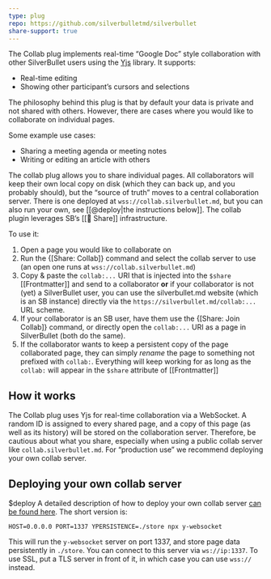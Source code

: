 ```yaml
---
type: plug
repo: https://github.com/silverbulletmd/silverbullet
share-support: true
---
```


The Collab plug implements real-time “Google Doc” style collaboration with other SilverBullet users using the [Yjs](https://yjs.dev) library. It supports:

* Real-time editing
* Showing other participant’s cursors and selections

The philosophy behind this plug is that by default your data is private and not shared with others. However, there are cases where you would like to collaborate on individual pages. 

Some example use cases:

* Sharing a meeting agenda or meeting notes
* Writing or editing an article with others

The collab plug allows you to share individual pages. All collaborators will keep their own local copy on disk (which they can back up, and you probably should), but the “source of truth” moves to a central collaboration server. There is one deployed at `wss://collab.silverbullet.md`, but you can also run your own, see [[@deploy|the instructions below]]. The collab plugin leverages SB’s [[🔌 Share]] infrastructure.

To use it:

1. Open a page you would like to collaborate on
2. Run the {[Share: Collab]} command and select the collab server to use (an open one runs at `wss://collab.silverbullet.md`)
3. Copy & paste the `collab:...` URI that is injected into the `$share` [[Frontmatter]] and send to a collaborator **or** if your collaborator is not (yet) a SilverBullet user, you can use the silverbullet.md website (which is an SB instance) directly via the `https://silverbullet.md/collab:...` URL scheme.
4. If your collaborator is an SB user, have them use the {[Share: Join Collab]} command, or directly open the `collab:...` URI as a page in SilverBullet (both do the same).
5. If the collaborator wants to keep a persistent copy of the page collaborated page, they can simply _rename_ the page to something not prefixed with `collab:`. Everything will keep working for as long as the `collab:` will appear in the `$share` attribute of [[Frontmatter]]

## How it works
The Collab plug uses Yjs for real-time collaboration via a WebSocket. A random ID is assigned to every shared page, and a copy of this page (as well as its history) will be stored on the collaboration server. Therefore, be cautious about what you share, especially when using a public collab server like `collab.silverbullet.md`. For “production use” we recommend deploying your own collab server.

## Deploying your own collab server
$deploy
A detailed description of how to deploy your own collab server [can be found here](https://github.com/yjs/y-websocket). The short version is:

```shell
HOST=0.0.0.0 PORT=1337 YPERSISTENCE=./store npx y-websocket
```

This will run the `y-websocket` server on port 1337, and store page data persistently in `./store`. You can connect to this server via `ws://ip:1337`. To use SSL, put a TLS server in front of it, in which case you can use `wss://` instead.